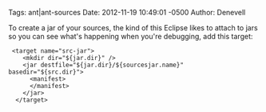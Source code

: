 Tags: ant|ant-sources
Date: 2012-11-19 10:49:01 -0500 
Author: Denevell

To create a jar of your sources, the kind of this Eclipse likes to attach to jars so you can see what's happening when you're debugging, add this target:

     <target name="src-jar">
        <mkdir dir="${jar.dir}" />
        <jar destfile="${jar.dir}/${sourcesjar.name}" basedir="${src.dir}">
          <manifest>
          </manifest>
        </jar>
      </target>
